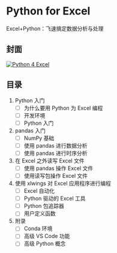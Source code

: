 # Python for Excel

Excel+Python：飞速搞定数据分析与处理

## 封面

[![Python 4 Excel](https://www.xlwings.org/assets/images/book/python_for_excel_book_small.png)](https://www.xlwings.org/book)

## 目录

1. Python 入门
    - [ ] 为什么要用 Python 为 Excel 编程
    - [ ] 开发环境
    - [ ] Python 入门
2. pandas 入门
    - [ ] NumPy 基础
    - [ ] 使用 pandas 进行数据分析
    - [ ] 使用 pandas 进行时序分析
3. 在 Excel 之外读写 Excel 文件
    - [ ] 使用 pandas 操作 Excel 文件
    - [ ] 使用读写包操作 Excel 文件
4. 使用 xlwings 对 Excel 应用程序进行编程
    - [ ] Excel 自动化
    - [ ] Python 驱动的 Excel 工具
    - [ ] Python 包追踪器
    - [ ] 用户定义函数
5. 附录
    - [ ] Conda 环境
    - [ ] 高级 VS Code 功能
    - [ ] 高级 Python 概念

